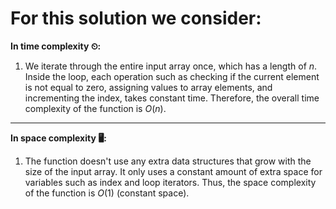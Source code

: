 # **For this solution we consider:**

**In time complexity ⏲:**

1. We iterate through the entire input array once, which has a length of $n$. Inside the loop, each operation such as checking if the current element is not equal to zero, assigning values to array elements, and incrementing the index, takes constant time. Therefore, the overall time complexity of the function is $O(n)$.

---

**In space complexity 🖥:**

1. The function doesn't use any extra data structures that grow with the size of the input array. It only uses a constant amount of extra space for variables such as index and loop iterators. Thus, the space complexity of the function is $O(1)$ (constant space).
